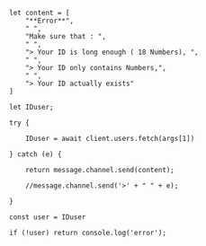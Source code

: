             let content = [
                "**Error**",
                " ",
                "Make sure that : ",
                " ",
                "> Your ID is long enough ( 18 Numbers), ",
                " ",
                "> Your ID only contains Numbers,",
                " ",
                "> Your ID actually exists"
            ]

            let IDuser;

            try {

                IDuser = await client.users.fetch(args[1])

            } catch (e) {

                return message.channel.send(content);

                //message.channel.send('>' + " " + e);

            }

            const user = IDuser

            if (!user) return console.log('error');